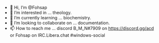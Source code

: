 - 👋 Hi, I’m @Fohsap
- 👀 I’m interested in ... theology.
- 🌱 I’m currently learning ... biochemistry.
- 💞️ I’m looking to collaborate on ... documentation.
- 📫 How to reach me ... discord B_M_N#7909 on https://discord.gg/acd or Fohsap on IRC.Libera.chat #windows-social

<!---
Fohsap/Fohsap is a ✨ special ✨ repository because its `README.md` (this file) appears on your GitHub profile.
You can click the Preview link to take a look at your changes.
--->
